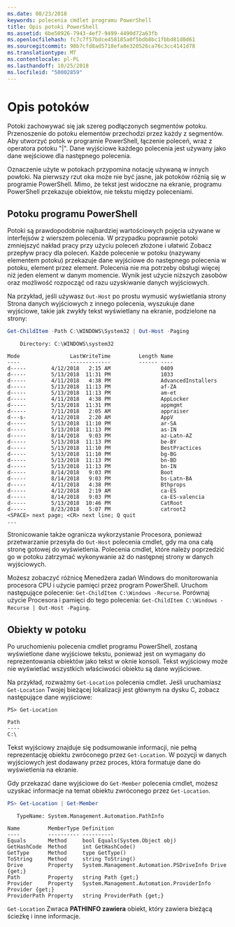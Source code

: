 ```yaml
---
ms.date: 08/23/2018
keywords: polecenia cmdlet programu PowerShell
title: Opis potoki PowerShell
ms.assetid: 6be50926-7943-4ef7-9499-4490d72a63fb
ms.openlocfilehash: fc7c7f57bdce458185a0f5bdb8bc1fbbd81d0d61
ms.sourcegitcommit: 98b7cfd8ad5718efa8e320526ca76c3cc4141d78
ms.translationtype: MT
ms.contentlocale: pl-PL
ms.lasthandoff: 10/25/2018
ms.locfileid: "50002859"
---
```

# <a name="understanding-pipelines"></a>Opis potoków

Potoki zachowywać się jak szereg podłączonych segmentów potoku. Przenoszenie do potoku elementów przechodzi przez każdy z segmentów. Aby utworzyć potok w programie PowerShell, łączenie poleceń, wraz z operatora potoku "|". Dane wyjściowe każdego polecenia jest używany jako dane wejściowe dla następnego polecenia.

Oznaczenie użyte w potokach przypomina notację używaną w innych powłoki. Na pierwszy rzut oka może nie być jasne, jak potoków różnią się w programie PowerShell. Mimo, że tekst jest widoczne na ekranie, programu PowerShell przekazuje obiektów, nie tekstu między poleceniami.

## <a name="the-powershell-pipeline"></a>Potoku programu PowerShell

Potoki są prawdopodobnie najbardziej wartościowych pojęcia używane w interfejsów z wierszem polecenia. W przypadku poprawnie potoki zmniejszyć nakład pracy przy użyciu poleceń złożone i ułatwić Zobacz przepływ pracy dla poleceń. Każde polecenie w potoku (nazywany elementem potoku) przekazuje dane wyjściowe do następnego polecenia w potoku, element przez element. Polecenia nie ma potrzeby obsługi więcej niż jeden element w danym momencie. Wynik jest użycie niższych zasobów oraz możliwość rozpocząć od razu uzyskiwanie danych wyjściowych.

Na przykład, jeśli używasz `Out-Host` po prostu wymusić wyświetlania strony Strona danych wyjściowych z innego polecenia, wyszukuje dane wyjściowe, takie jak zwykły tekst wyświetlany na ekranie, podzielone na strony:

```powershell
Get-ChildItem -Path C:\WINDOWS\System32 | Out-Host -Paging
```

```Output
    Directory: C:\WINDOWS\system32

Mode                LastWriteTime         Length Name
----                -------------         ------ ----
d-----        4/12/2018   2:15 AM                0409
d-----        5/13/2018  11:31 PM                1033
d-----        4/11/2018   4:38 PM                AdvancedInstallers
d-----        5/13/2018  11:13 PM                af-ZA
d-----        5/13/2018  11:13 PM                am-et
d-----        4/11/2018   4:38 PM                AppLocker
d-----        5/13/2018  11:31 PM                appmgmt
d-----        7/11/2018   2:05 AM                appraiser
d---s-        4/12/2018   2:20 AM                AppV
d-----        5/13/2018  11:10 PM                ar-SA
d-----        5/13/2018  11:13 PM                as-IN
d-----        8/14/2018   9:03 PM                az-Latn-AZ
d-----        5/13/2018  11:13 PM                be-BY
d-----        5/13/2018  11:10 PM                BestPractices
d-----        5/13/2018  11:10 PM                bg-BG
d-----        5/13/2018  11:13 PM                bn-BD
d-----        5/13/2018  11:13 PM                bn-IN
d-----        8/14/2018   9:03 PM                Boot
d-----        8/14/2018   9:03 PM                bs-Latn-BA
d-----        4/11/2018   4:38 PM                Bthprops
d-----        4/12/2018   2:19 AM                ca-ES
d-----        8/14/2018   9:03 PM                ca-ES-valencia
d-----        5/13/2018  10:46 PM                CatRoot
d-----        8/23/2018   5:07 PM                catroot2
<SPACE> next page; <CR> next line; Q quit
...
```

Stronicowanie także ogranicza wykorzystanie Procesora, ponieważ przetwarzanie przesyła do `Out-Host` polecenia cmdlet, gdy ma ona całą stronę gotowej do wyświetlenia. Polecenia cmdlet, które należy poprzedzić go w potoku zatrzymać wykonywanie aż do następnej strony w danych wyjściowych.

Możesz zobaczyć różnicę Menedżera zadań Windows do monitorowania procesora CPU i użycie pamięci przez program PowerShell. Uruchom następujące polecenie: `Get-ChildItem C:\Windows -Recurse`. Porównaj użycie Procesora i pamięci do tego polecenia: `Get-ChildItem C:\Windows -Recurse | Out-Host -Paging`.

## <a name="objects-in-the-pipeline"></a>Obiekty w potoku

Po uruchomieniu polecenia cmdlet programu PowerShell, zostaną wyświetlone dane wyjściowe tekstu, ponieważ jest on wymagany do reprezentowania obiektów jako tekst w oknie konsoli. Tekst wyjściowy może nie wyświetlać wszystkich właściwości obiektu są dane wyjściowe.

Na przykład, rozważmy `Get-Location` polecenia cmdlet. Jeśli uruchamiasz `Get-Location` Twojej bieżącej lokalizacji jest głównym na dysku C, zobacz następujące dane wyjściowe:

```
PS> Get-Location

Path
----
C:\
```

Tekst wyjściowy znajduje się podsumowanie informacji, nie pełną reprezentację obiektu zwróconego przez `Get-Location`. W pozycji w danych wyjściowych jest dodawany przez proces, która formatuje dane do wyświetlenia na ekranie.

Gdy przekazać dane wyjściowe do `Get-Member` polecenia cmdlet, możesz uzyskać informacje na temat obiektu zwróconego przez `Get-Location`.

```powershell
PS> Get-Location | Get-Member
```

```Output
   TypeName: System.Management.Automation.PathInfo

Name         MemberType Definition
----         ---------- ----------
Equals       Method     bool Equals(System.Object obj)
GetHashCode  Method     int GetHashCode()
GetType      Method     type GetType()
ToString     Method     string ToString()
Drive        Property   System.Management.Automation.PSDriveInfo Drive {get;}
Path         Property   string Path {get;}
Provider     Property   System.Management.Automation.ProviderInfo Provider {get;}
ProviderPath Property   string ProviderPath {get;}
```

`Get-Location` Zwraca **PATHINFO zawiera** obiekt, który zawiera bieżącą ścieżkę i inne informacje.
